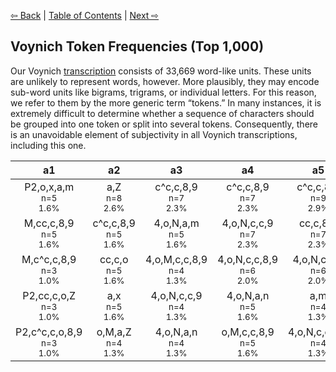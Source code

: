 [⇦ Back](https://github.com/alexanderboxer/voynich-attack/tree/main/topics/voynich_stats/2grams) | [Table of Contents](https://github.com/alexanderboxer/voynich-attack) | [Next ⇨](https://github.com/alexanderboxer/voynich-attack/tree/main/topics/voynich_stats/2tks)

## Voynich Token Frequencies (Top 1,000) 

Our Voynich [transcription](https://github.com/alexanderboxer/voynich-attack/tree/main/transcription) consists of 33,669 word-like units. These units are unlikely to represent words, however. More plausibly, they may encode sub-word units like bigrams, trigrams, or individual letters. For this reason, we refer to them by the more generic term “tokens.” In many instances, it is extremely difficult to determine whether a sequence of characters should be grouped into one token or split into several tokens.  Consequently, there is an unavoidable element of subjectivity in all Voynich transcriptions, including this one.

|a1|a2|a3|a4|a5|a6|a7|a8|a9|a10|z10|z9|z8|z7|z6|z5|z4|z3|z2|z1|
|:-:|:-:|:-:|:-:|:-:|:-:|:-:|:-:|:-:|:-:|:-:|:-:|:-:|:-:|:-:|:-:|:-:|:-:|:-:|:-:|
|P2,o,x,a,m<br><sub>n=5</sub><br><sub>1.6%</sub>|a,Z<br><sub>n=8</sub><br><sub>2.6%</sub>|c^c,c,8,9<br><sub>n=7</sub><br><sub>2.3%</sub>|c^c,c,8,9<br><sub>n=7</sub><br><sub>2.3%</sub>|c^c,c,8,9<br><sub>n=9</sub><br><sub>2.9%</sub>|4,o,N,c,c,8,9<br><sub>n=8</sub><br><sub>2.6%</sub>|a,m<br><sub>n=6</sub><br><sub>2.0%</sub>|c^c,c,8,9<br><sub>n=10</sub><br><sub>3.3%</sub>|a,m<br><sub>n=5</sub><br><sub>1.6%</sub>|a,m<br><sub>n=8</sub><br><sub>2.6%</sub>|cc,c,8,9<br><sub>n=9</sub><br><sub>2.9%</sub>|a,Z<br><sub>n=6</sub><br><sub>2.0%</sub>|a,m<br><sub>n=8</sub><br><sub>2.6%</sub>|cc,c,9<br><sub>n=8</sub><br><sub>2.6%</sub>|a,m<br><sub>n=8</sub><br><sub>2.6%</sub>|4,o,N,c,c,8,9<br><sub>n=8</sub><br><sub>2.6%</sub>|4,o,N,a,m<br><sub>n=9</sub><br><sub>2.9%</sub>|cc,c,8,9<br><sub>n=9</sub><br><sub>2.9%</sub>|a,m<br><sub>n=10</sub><br><sub>3.3%</sub>|cc,c,8,9<br><sub>n=8</sub><br><sub>2.6%</sub>|
|M,cc,c,8,9<br><sub>n=5</sub><br><sub>1.6%</sub>|c^c,c,8,9<br><sub>n=5</sub><br><sub>1.6%</sub>|4,o,N,a,m<br><sub>n=5</sub><br><sub>1.6%</sub>|4,o,N,c,c,9<br><sub>n=7</sub><br><sub>2.3%</sub>|cc,c,8,9<br><sub>n=7</sub><br><sub>2.3%</sub>|o,P2,cc,c,8,9<br><sub>n=6</sub><br><sub>2.0%</sub>|4,o,N,a,m<br><sub>n=5</sub><br><sub>1.6%</sub>|4,o,P2,cc,c,8,9<br><sub>n=6</sub><br><sub>2.0%</sub>|o,M,a,Z<br><sub>n=5</sub><br><sub>1.6%</sub>|a,x<br><sub>n=5</sub><br><sub>1.6%</sub>|cc,c,c,9<br><sub>n=7</sub><br><sub>2.3%</sub>|o,M,a,Z<br><sub>n=5</sub><br><sub>1.6%</sub>|cc,c,9<br><sub>n=7</sub><br><sub>2.3%</sub>|cc,c,8,9<br><sub>n=7</sub><br><sub>2.3%</sub>|4,o,N,c,c,9<br><sub>n=5</sub><br><sub>1.6%</sub>|4,o,N,c,c,9<br><sub>n=8</sub><br><sub>2.6%</sub>|4,o,N,c,c,9<br><sub>n=8</sub><br><sub>2.6%</sub>|a,m<br><sub>n=6</sub><br><sub>2.0%</sub>|cc,c,8,9<br><sub>n=9</sub><br><sub>2.9%</sub>|8,a,m<br><sub>n=6</sub><br><sub>2.0%</sub>|
|M,c^c,c,8,9<br><sub>n=3</sub><br><sub>1.0%</sub>|cc,c,o<br><sub>n=5</sub><br><sub>1.6%</sub>|4,o,M,c,c,8,9<br><sub>n=4</sub><br><sub>1.3%</sub>|4,o,N,c,c,8,9<br><sub>n=6</sub><br><sub>2.0%</sub>|4,o,N,c,c,9<br><sub>n=6</sub><br><sub>2.0%</sub>|a,m<br><sub>n=5</sub><br><sub>1.6%</sub>|o,P2,cc,c,8,9<br><sub>n=5</sub><br><sub>1.6%</sub>|o,P2,cc,c,8,9<br><sub>n=5</sub><br><sub>1.6%</sub>|4,o,N,c,c,8,9<br><sub>n=5</sub><br><sub>1.6%</sub>|a,Z<br><sub>n=5</sub><br><sub>1.6%</sub>|a,Z<br><sub>n=6</sub><br><sub>2.0%</sub>|a,m<br><sub>n=5</sub><br><sub>1.6%</sub>|cc,c,8,9<br><sub>n=7</sub><br><sub>2.3%</sub>|a,m<br><sub>n=6</sub><br><sub>2.0%</sub>|a,x<br><sub>n=5</sub><br><sub>1.6%</sub>|cc,c,9<br><sub>n=7</sub><br><sub>2.3%</sub>|o,N,a,m<br><sub>n=6</sub><br><sub>2.0%</sub>|o,M,c,8,9<br><sub>n=5</sub><br><sub>1.6%</sub>|o,N,c,c,9<br><sub>n=6</sub><br><sub>2.0%</sub>|x,cc,c,8,9<br><sub>n=4</sub><br><sub>1.3%</sub>|
|P2,cc,c,o,Z<br><sub>n=3</sub><br><sub>1.0%</sub>|a,x<br><sub>n=5</sub><br><sub>1.6%</sub>|4,o,N,c,c,9<br><sub>n=4</sub><br><sub>1.3%</sub>|4,o,N,a,n<br><sub>n=5</sub><br><sub>1.6%</sub>|a,m<br><sub>n=4</sub><br><sub>1.3%</sub>|8,a,m<br><sub>n=5</sub><br><sub>1.6%</sub>|a,Z<br><sub>n=5</sub><br><sub>1.6%</sub>|cc,c,8,9<br><sub>n=5</sub><br><sub>1.6%</sub>|a,Z<br><sub>n=5</sub><br><sub>1.6%</sub>|o,N,c,c,9<br><sub>n=5</sub><br><sub>1.6%</sub>|8,a,n<br><sub>n=5</sub><br><sub>1.6%</sub>|o,x<br><sub>n=5</sub><br><sub>1.6%</sub>|4,o,N,c,c,9<br><sub>n=6</sub><br><sub>2.0%</sub>|c^c,c,9<br><sub>n=5</sub><br><sub>1.6%</sub>|cc,c,8,9<br><sub>n=5</sub><br><sub>1.6%</sub>|cc,c,8,9<br><sub>n=6</sub><br><sub>2.0%</sub>|a,Z<br><sub>n=6</sub><br><sub>2.0%</sub>|2<br><sub>n=5</sub><br><sub>1.6%</sub>|4,o,N,c,c,9<br><sub>n=5</sub><br><sub>1.6%</sub>|cc,c,o,8,9<br><sub>n=4</sub><br><sub>1.3%</sub>|
|P2,c^c,c,o,8,9<br><sub>n=3</sub><br><sub>1.0%</sub>|o,M,a,Z<br><sub>n=4</sub><br><sub>1.3%</sub>|4,o,N,a,n<br><sub>n=4</sub><br><sub>1.3%</sub>|o,M,c,c,8,9<br><sub>n=5</sub><br><sub>1.6%</sub>|4,o,N,c,c,8,9<br><sub>n=4</sub><br><sub>1.3%</sub>|c^c,c,8,9<br><sub>n=5</sub><br><sub>1.6%</sub>|a,x<br><sub>n=5</sub><br><sub>1.6%</sub>|4,o,N,c,8,9<br><sub>n=5</sub><br><sub>1.6%</sub>|4,o,N,c,c,9<br><sub>n=4</sub><br><sub>1.3%</sub>|2,a,m<br><sub>n=5</sub><br><sub>1.6%</sub>|cc,c,9<br><sub>n=5</sub><br><sub>1.6%</sub>|4,o,N,a,m<br><sub>n=5</sub><br><sub>1.6%</sub>|a,x<br><sub>n=6</sub><br><sub>2.0%</sub>|o,N,a,m<br><sub>n=5</sub><br><sub>1.6%</sub>|4,o,N,a,n<br><sub>n=5</sub><br><sub>1.6%</sub>|a,x<br><sub>n=6</sub><br><sub>2.0%</sub>|a,x<br><sub>n=5</sub><br><sub>1.6%</sub>|4,o,N,c,c,8,9<br><sub>n=4</sub><br><sub>1.3%</sub>|o,M,a,m<br><sub>n=5</sub><br><sub>1.6%</sub>|4,o,N,c,c,9<br><sub>n=4</sub><br><sub>1.3%</sub>|